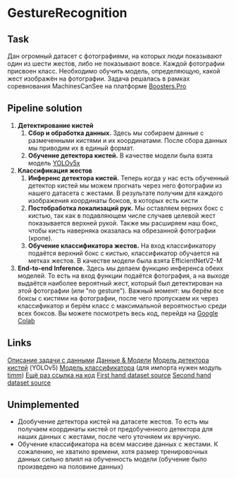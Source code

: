 # GestureRecognition
## Task
Дан огромный датасет с фотографиями, на которых люди показывают один из шести жестов, либо не показывают вовсе. Каждой фотографии присвоен класс. Необходимо обучить модель, определяющую, какой жест изображён на фотографии. Задача решалась в рамках соревнования MachinesCanSee на платформе [Boosters.Pro](https://boosters.pro/championship/machinescansee2021/overview)

## Pipeline solution
1. **Детектирование кистей**
    1. **Сбор и обработка данных.** Здесь мы собираем данные с размеченными кистями и их координатами. После сбора данных мы приводим их в единый формат.
    2. **Обучение детектора кистей.** В качестве модели была взята модель [YOLOv5x](https://github.com/ultralytics/yolov5)
2. **Классификация жестов**
    1. **Инференс детектора кистей.** Теперь когда у нас есть обученный детектор кистей мы можем прогнать через него фотографии из нашего датасета с жестами. В результате получим для каждого изображения координаты боксов, в которых есть кисти
    2. **Постобработка локализаций рук.** Мы оставляем верних бокс с кистью, так как в подавляющем числе случаев целевой жест показывается верхней рукой. Также мы расширяем наш бокс, чтобы кисть наверняка оказалась на обрезанной фотографии (кропе).
    3. **Обучение классификатора жестов.** На вход классификатору подаётся верхний бокс с кистью, классификатор обучается на метках жестов. В качестве модели была взята EfficientNetV2-M
3. **End-to-end Inference.** Здесь мы делаем функцию инференса обеих моделей. То есть на вход функции подаётся фотография, а на выходе выдаётся наиболее вероятный жест, который был детектирован на этой фотографии (или "no gesture"). Важный момент: мы берём все боксы с кистями на фотографии, после чего пропускаем их через классификатор и берём класс с максимальной вероятностью среди всех боксов.
Вы можете посмотреть весь код, перейдя на [Google Colab](https://colab.research.google.com/drive/1ADusHK40qO2Eha4O_xhcwPTV1aRQY5qP?usp=sharing)


## Links
[Описание задачи с данными](https://boosters.pro/championship/machinescansee2021/overview)
[Данные & Модели](https://drive.google.com/drive/folders/18Qh5VPKK5c0XpJO742aK3mPwJbHK4aGB?usp=sharing)
[Модель детектора кистей](https://drive.google.com/file/d/1-CELzTRZObz9dGD28pB0xqeKrUKTtJc5/view?usp=sharing) (YOLOv5)
[Модель классификатора](https://drive.google.com/file/d/1aY4NxgXx8hY4NI8u-0Slj_d7z8qiRH2S/view?usp=sharing) (для импорта нужен модуль [timm](https://github.com/rwightman/pytorch-image-models.git))
[Ещё раз ссылка на код](https://colab.research.google.com/drive/1ADusHK40qO2Eha4O_xhcwPTV1aRQY5qP?usp=sharing)
[First hand dataset source](https://www.robots.ox.ac.uk/~vgg/data/hands/)
[Second hand dataset source](https://www3.cs.stonybrook.edu/~cvl/projects/hand_det_attention/)

## Unimplemented
* Дообучение детектора кистей на датасете жестов. То есть мы получаем координаты кистей от предобученного детектора для наших данных с жестами, после чего уточняем их вручную.
* Обучение классификатора на всем массиве данных с жестами. К сожалению, не хватило времени, хотя размер тренировочных данных сильно влиял на обученность модели (обучение было произведено на половине данных)
